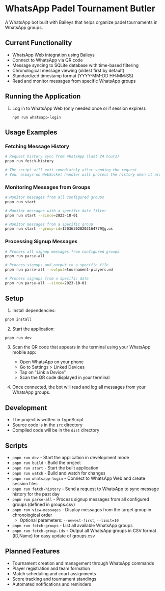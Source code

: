 # WhatsApp Padel Tournament Butler

A WhatsApp bot built with Baileys that helps organize padel tournaments in WhatsApp groups.

## Current Functionality

- WhatsApp Web integration using Baileys
- Connect to WhatsApp via QR code
- Message syncing to SQLite database with time-based filtering
- Chronological message viewing (oldest first by default)
- Standardized timestamp format (YYYY-MM-DD HH:MM:SS)
- Read and monitor messages from specific WhatsApp groups

## Running the Application

1. Log in to WhatsApp Web (only needed once or if session expires):
   ```
   npm run whatsapp-login
   ```

## Usage Examples

### Fetching Message History
```bash
# Request history sync from WhatsApp (last 24 hours)
pnpm run fetch-history

# The script will exit immediately after sending the request
# Your always-on WebSocket handler will process the history when it arrives
```

### Monitoring Messages from Groups
```bash
# Monitor messages from all configured groups
pnpm run start

# Monitor messages with a specific date filter
pnpm run start --since=2023-10-01

# Monitor messages from a specific group
pnpm run start --group-id=120363028202164779@g.us
```

### Processing Signup Messages
```bash
# Process all signup messages from configured groups
pnpm run parse-all

# Process signups and output to a specific file
pnpm run parse-all --output=tournament-players.md

# Process signups from a specific date
pnpm run parse-all --since=2023-10-01
```


## Setup

1. Install dependencies:
```bash
pnpm install
```

2. Start the application:
```bash
pnpm run dev
```

3. Scan the QR code that appears in the terminal using your WhatsApp mobile app:
   - Open WhatsApp on your phone
   - Go to Settings > Linked Devices
   - Tap on "Link a Device"
   - Scan the QR code displayed in your terminal

4. Once connected, the bot will read and log all messages from your WhatsApp groups.

## Development

- The project is written in TypeScript
- Source code is in the `src` directory
- Compiled code will be in the `dist` directory

## Scripts

- `pnpm run dev` - Start the application in development mode
- `pnpm run build` - Build the project
- `pnpm run start` - Start the built application
- `pnpm run watch` - Build and watch for changes
- `pnpm run whatsapp-login` - Connect to WhatsApp Web and create session files
- `pnpm run fetch-history` - Send a request to WhatsApp to sync message history for the past day
- `pnpm run parse-all` - Process signup messages from all configured groups (defined in groups.csv)
- `pnpm run view-messages` - Display messages from the target group in chronological order
  - Optional parameters: `--newest-first`, `--limit=10`
- `pnpm run fetch-groups` - List all available WhatsApp groups
- `pnpm run fetch-group-ids` - Output all WhatsApp groups in CSV format (ID,Name) for easy update of groups.csv

## Planned Features

- Tournament creation and management through WhatsApp commands
- Player registration and team formation
- Match scheduling and court assignments
- Score tracking and tournament standings
- Automated notifications and reminders
